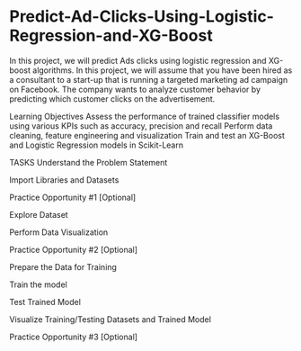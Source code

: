 # Predict-Ad-Clicks-Using-Logistic-Regression-and-XG-Boost
In this project, we will predict Ads clicks using logistic regression and XG-boost algorithms. In this project, we will assume that you have been hired as a consultant to a start-up that is running a targeted marketing ad campaign on Facebook. The company wants to analyze customer behavior by predicting which customer clicks on the advertisement.

Learning Objectives
Assess the performance of trained classifier models using various KPIs such as accuracy, precision and recall
Perform data cleaning, feature engineering and visualization
Train and test an XG-Boost and Logistic Regression models in Scikit-Learn

TASKS
Understand the Problem Statement

Import Libraries and Datasets

Practice Opportunity #1 [Optional]

Explore Dataset

Perform Data Visualization

Practice Opportunity #2 [Optional]

Prepare the Data for Training

Train the model

Test Trained Model 

Visualize Training/Testing Datasets and Trained Model

Practice Opportunity #3 [Optional]

